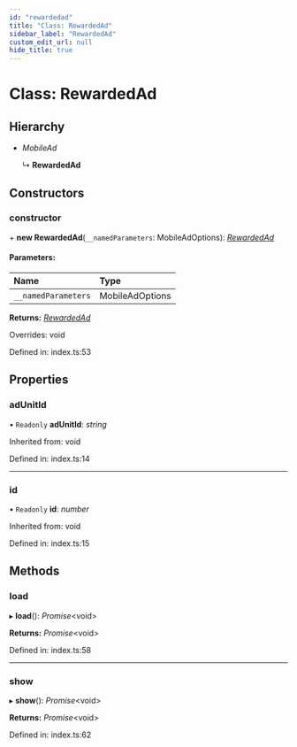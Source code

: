 ```yaml
---
id: "rewardedad"
title: "Class: RewardedAd"
sidebar_label: "RewardedAd"
custom_edit_url: null
hide_title: true
---
```


# Class: RewardedAd

## Hierarchy

* *MobileAd*

  ↳ **RewardedAd**

## Constructors

### constructor

\+ **new RewardedAd**(`__namedParameters`: MobileAdOptions): [*RewardedAd*](rewardedad.md)

#### Parameters:

Name | Type |
:------ | :------ |
`__namedParameters` | MobileAdOptions |

**Returns:** [*RewardedAd*](rewardedad.md)

Overrides: void

Defined in: index.ts:53

## Properties

### adUnitId

• `Readonly` **adUnitId**: *string*

Inherited from: void

Defined in: index.ts:14

___

### id

• `Readonly` **id**: *number*

Inherited from: void

Defined in: index.ts:15

## Methods

### load

▸ **load**(): *Promise*<void\>

**Returns:** *Promise*<void\>

Defined in: index.ts:58

___

### show

▸ **show**(): *Promise*<void\>

**Returns:** *Promise*<void\>

Defined in: index.ts:62
